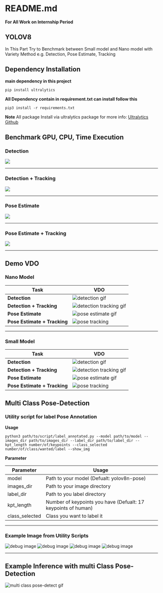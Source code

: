 # README.md
**For All Work on Internship Period**


## YOLOV8
In This Part Try to Benchmark between Small model and Nano model with Variety Method e.g. Detection, Pose Estimate, Tracking

## Dependency Installation
**main dependency in this project**
```
pip install ultralytics
```

**All Dependency contain in requirement.txt can install follow this**
```
pip3 install -r requirements.txt
```

**Note** All package Install via ultralytics package for more info: [Ultralytics Github](https://github.com/ultralytics/ultralytics)

## Benchmark GPU, CPU, Time Execution

### **Detection**

![](assets/graph/detection.png)

---
### **Detection + Tracking**

![](assets/graph/detection_tracking.png)

---
### **Pose Estimate**

![](assets/graph/pose_estimate.png)

---
### **Pose Estimate + Tracking**

![](assets/graph/pose_tracking.png)

---

## Demo VDO

### **Nano Model**

| **Task**  |**VDO** |
| --------- | --------- |
| **Detection**    |    ![detection gif](assets/demo_vdo/nano/Detection.gif)     |
| **Detection + Tracking**    |    ![detection tracking gif](assets/demo_vdo/nano/Detection_tracking.gif)     |
| **Pose Estimate**    |    ![pose estimate gif](assets/demo_vdo/nano/Pose_Estimate%205.gif)     |
| **Pose Estimate + Tracking**    |    ![pose tracking](assets/demo_vdo/nano/Pose_tracking.gif)     |
---


### **Small Model**

| **Task**  |**VDO**|
| --------- | --------------- |
| **Detection**    |    ![detection gif](assets/demo_vdo/small/detection.gif)     |
| **Detection + Tracking**    |    ![detection tracking gif](assets/demo_vdo/small/detection_tracking.gif)     |
| **Pose Estimate**    |    ![pose estimate gif](assets/demo_vdo/small/pose_estimate.gif)     |
| **Pose Estimate + Tracking**    |    ![pose tracking](assets/demo_vdo/small/pose_tracking.gif)     |



## Multi Class Pose-Detection

### Utility script for label Pose Annotation

**Usage**
```
python3 path/to/script/label_annotated.py --model path/to/model --images_dir path/to/images_dir --label_dir path/to/label_dir --kpt_length number/of/keypoints --class_selected number/of/class/wanted/label --show_img
```
**Parameter**

|**Parameter**|**Usage**|
| --------- | --------------- |
|model|Path to your model (Defualt: yolov8n-pose)|
|images_dir|Path to your image directory|
|label_dir|Path to you label directory|
|kpt_length|Number of keypoints you have (Defualt: 17 keypoints of human)|
|class_selected|Class you want to label it |

---
### Example Image from Utility Scripts


![debug image](assets/annotated_img/anno1.jpg) ![debug image](assets/annotated_img/anno2.jpg) ![debug image](assets/annotated_img/anno3.jpg) ![debug image](assets/annotated_img/anno4.jpg)

--- 
## Example Inference with multi Class Pose-Detection

![multi class pose-detect gif](assets/demo_vdo/multi_pose_detect/Pose%20detect%20video.gif)

